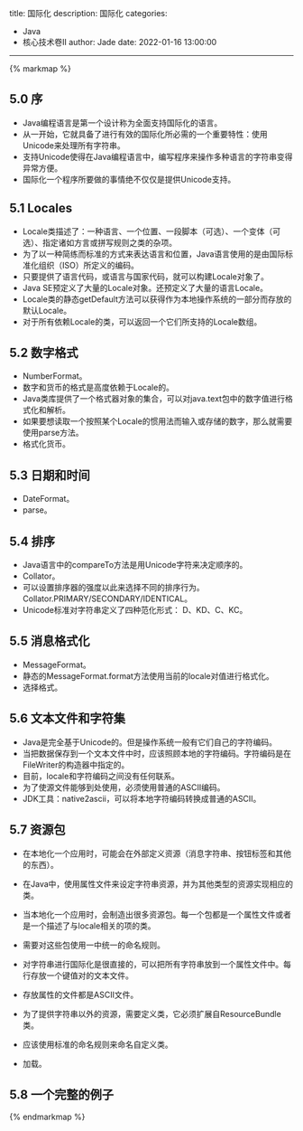 title: 国际化
description: 国际化
categories: 
  - Java
  - 核心技术卷Ⅱ
author: Jade
date: 2022-01-16 13:00:00
---

{% markmap %}

## 5.0 序
- Java编程语言是第一个设计称为全面支持国际化的语言。
- 从一开始，它就具备了进行有效的国际化所必需的一个重要特性：使用Unicode来处理所有字符串。
- 支持Unicode使得在Java编程语言中，编写程序来操作多种语言的字符串变得异常方便。
- 国际化一个程序所要做的事情绝不仅仅是提供Unicode支持。

## 5.1 Locales
- Locale类描述了：一种语言、一个位置、一段脚本（可选）、一个变体（可选）、指定诸如方言或拼写规则之类的杂项。
- 为了以一种简练而标准的方式来表达语言和位置，Java语言使用的是由国际标准化组织（ISO）所定义的编码。
- 只要提供了语言代码，或语言与国家代码，就可以构建Locale对象了。
- Java SE预定义了大量的Locale对象。还预定义了大量的语言Locale。
- Locale类的静态getDefault方法可以获得作为本地操作系统的一部分而存放的默认Locale。
- 对于所有依赖Locale的类，可以返回一个它们所支持的Locale数组。

## 5.2 数字格式
- NumberFormat。
- 数字和货币的格式是高度依赖于Locale的。
- Java类库提供了一个格式器对象的集合，可以对java.text包中的数字值进行格式化和解析。
- 如果要想读取一个按照某个Locale的惯用法而输入或存储的数字，那么就需要使用parse方法。
- 格式化货币。

## 5.3 日期和时间
- DateFormat。
- parse。

## 5.4 排序
- Java语言中的compareTo方法是用Unicode字符来决定顺序的。
- Collator。
- 可以设置排序器的强度以此来选择不同的排序行为。Collator.PRIMARY/SECONDARY/IDENTICAL。
- Unicode标准对字符串定义了四种范化形式： D、KD、C、KC。

## 5.5 消息格式化
- MessageFormat。
- 静态的MessageFormat.format方法使用当前的locale对值进行格式化。
- 选择格式。

## 5.6 文本文件和字符集
- Java是完全基于Unicode的。但是操作系统一般有它们自己的字符编码。
- 当把数据保存到一个文本文件中时，应该照顾本地的字符编码。字符编码是在FileWriter的构造器中指定的。
- 目前，locale和字符编码之间没有任何联系。
- 为了使源文件能够到处使用，必须使用普通的ASCII编码。
- JDK工具：native2ascii，可以将本地字符编码转换成普通的ASCII。

## 5.7 资源包
- 在本地化一个应用时，可能会在外部定义资源（消息字符串、按钮标签和其他的东西）。
- 在Java中，使用属性文件来设定字符串资源，并为其他类型的资源实现相应的类。

- 当本地化一个应用时，会制造出很多资源包。每一个包都是一个属性文件或者是一个描述了与locale相关的项的类。
- 需要对这些包使用一中统一的命名规则。

- 对字符串进行国际化是很直接的，可以把所有字符串放到一个属性文件中。每行存放一个键值对的文本文件。
- 存放属性的文件都是ASCII文件。

- 为了提供字符串以外的资源，需要定义类，它必须扩展自ResourceBundle类。
- 应该使用标准的命名规则来命名自定义类。
- 加载。

## 5.8 一个完整的例子

{% endmarkmap %}

